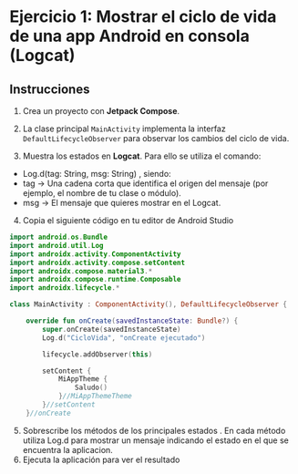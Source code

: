 # Ejercicio 1: Mostrar el ciclo de vida de una app Android en consola (Logcat)

## Instrucciones

1. Crea un proyecto con **Jetpack Compose**.

2. La clase principal `MainActivity` implementa la interfaz `DefaultLifecycleObserver` para observar los cambios del ciclo de vida.

3. Muestra los estados en **Logcat**. Para ello se utiliza el comando:

- Log.d(tag: String, msg: String)   , siendo:
- tag  ->  Una cadena corta que identifica el origen del mensaje (por ejemplo, el nombre de tu clase o módulo).
- msg ->  El mensaje que quieres mostrar en el Logcat.

4. Copia el siguiente código en tu editor de Android Studio
```kotlin
import android.os.Bundle
import android.util.Log
import androidx.activity.ComponentActivity
import androidx.activity.compose.setContent
import androidx.compose.material3.*
import androidx.compose.runtime.Composable
import androidx.lifecycle.*

class MainActivity : ComponentActivity(), DefaultLifecycleObserver {

    override fun onCreate(savedInstanceState: Bundle?) {
        super.onCreate(savedInstanceState)
        Log.d("CicloVida", "onCreate ejecutado")

        lifecycle.addObserver(this)

        setContent {
            MiAppTheme {
                Saludo()
            }//MiAppThemeTheme
        }//setContent
    }//onCreate


```
5. Sobrescribe los métodos de los principales estados . En cada método utiliza Log.d para mostrar un mensaje indicando el estado en el que se encuentra la aplicacion.
6. Ejecuta la aplicación para ver el resultado
